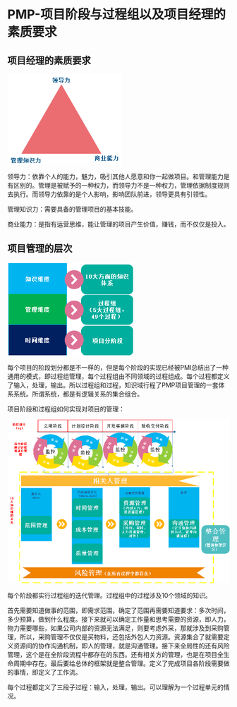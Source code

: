 # PMP-项目阶段与过程组以及项目经理的素质要求

## 项目经理的素质要求

![](..\materials\项目经理的能力.png)

领导力：依靠个人的能力，魅力，吸引其他人愿意和你一起做项目。和管理能力是有区别的。管理是被赋予的一种权力，而领导力不是一种权力，管理依据制度规则去执行。而领导力依靠的是个人影响，影响团队前进，领导更具有引领性。

管理知识力：需要具备的管理项目的基本技能。

商业能力：是指有运营思维，能让管理的项目产生价值，赚钱，而不仅仅是投入。

## 项目管理的层次

![](..\materials\项目管理的层次.png)

每个项目的阶段划分都是不一样的，但是每个阶段的实现已经被PMI总结出了一种通用的模式，即过程组管理，每个过程组由不同领域的过程组成。每个过程都定义了输入，处理，输出。所以过程组和过程，知识域行程了PMP项目管理的一套体系系统。所谓系统，都是有逻辑关系的集合组合。

项目阶段和过程组如何实现对项目的管理：

![](..\materials\项目管理细分结构图.png)

​          每个阶段都实行过程组的迭代管理。过程组中的过程涉及10个领域的知识。

​         首先需要知道做事的范围，即需求范围，确定了范围再需要知道要求：多次时间，多少预算，做到什么程度。接下来就可以确定工作量和思考需要的资源，即人力，物力需要哪些，如果公司内部的资源无法满足，则要考虑外采，那就涉及到采购管理，所以，采购管理不仅仅是买物料，还包括外包人力资源。资源集合了就需要定义资源间的协作沟通机制，即人的管理，就是沟通管理。接下来全局性的还有风险管理，这个是在全阶段流程中都存在的东西。还有相关方的管理，也是在项目全生命周期中存在。最后要给总体的框架就是整合管理。定义了完成项目各阶段需要做的事情，即定义了工作流。

​        每个过程都定义了三段子过程：输入，处理，输出。可以理解为一个过程单元的情况。